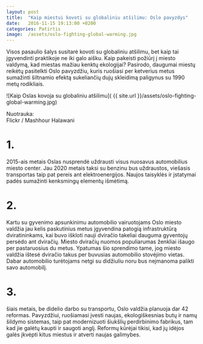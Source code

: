 ```yaml
---
layout: post
title:  "Kaip miestui kovoti su globaliniu atšilimu: Oslo pavyzdys"
date:   2016-11-15 19:13:00 +0200
categories: Patirtis
image:  /assets/oslo-fighting-global-warming.jpg
---
```


<p>
Visos pasaulio šalys susitarė kovoti su globaliniu atšilimu, bet kaip tai įgyvendinti praktikoje ne iki galo aišku. Kaip pakeisti požiūrį į miesto valdymą, kad miestas mažiau kenktų ekologijai? Pasirodo, daugumai miestų reikėtų pasitelkti Oslo pavyzdžiu, kuris ruošiasi per ketverius metus sumažinti šiltnamio efektą sukeliančių dujų skleidimą paligynus su 1990 metų rodikliais.
</p>


![Kaip Oslas kovoja su globaliniu atšilimu]( {{ site.url }}/assets/oslo-fighting-global-warming.jpg)
<div class="lighter smaller" style="margin:12px 0;">Nuotrauka: <br />
Flickr / Mashhour Halawani
</div>


<p>
<h1>1.</h1>
2015-ais metais Oslas nusprendė uždrausti visus nuosavus automobilius miesto center. Jau 2020 metais taksi su benzinu bus uždraustos, viešasis transportas taip pat pereis ant elektroenergijos. Naujos taisyklės ir įstatymai padės sumažinti kenksmingų elementų išmėtimą. </p>

<p> <h1>2.</h1>

Kartu su gyvenimo apsunkinimu automobilio vairuotojams Oslo miesto valdžia jau kelis paskutinius metus įgyvendina patogią infrastruktūrą dviratininkams, kai buvo iškloti nauji dviračio takeliai dauguma gyventojų persėdo ant dviračių. Miesto dviračių nuomos populiarumas ženkliai išaugo  per pastaruosius du metus. Ypatumas šio sprendimo tame, jog miesto valdžia ištesė dviračio takus per buvusias automobilio stovėjimo vietas. Dabar automobilio turėtojams netgi su didžiuliu noru bus neįmanoma palikti savo automobilį. </p>


<p>
<h1>3.</h1>

šiais metais, be didelio darbo su transportu, Oslo valdžia planuoja dar 42 reformas. Pavyzdžiui, ruošiamasi įvesti naujas, ekologiškesnias butų ir namų šildymo sistemas, taip pat modernizuoti šiukšlių perdirbinimo fabrikus, tam kad jie galėtų kaupti ir saugoti anglį. Reformų kūrėjai tikisi, kad jų idėjos galės įkvėpti kitus miestus ir atverti naujas galimybes.
</p>
